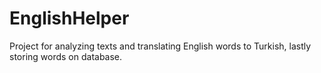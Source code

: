 # EnglishHelper
Project for analyzing texts and translating English words to Turkish, lastly storing words on database.
